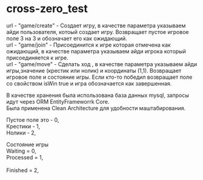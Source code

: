 # cross-zero_test

url - "game/create" - Создает игру, в качестве параметра указываем айди пользователя, котоый создает игру. Возвращает пустое игровое поле 3 на 3 и
обозначает его как ожидающий.<br />
url - "game/join" - Присоединится к игре которая отмечена как ожидающий, в качестве параметра указываем айди игрока который присоединяется к игре.<br />
url - "game/move" - Сделать ход , в качестве параметра указываем айди игры,значение (крестик или нолик) и координаты (1,1). Возвращает игровое поле и состояние игры.
Если кто-то победил возвращает поле со свойством isWin true и игра обозначается как завершенная.<br />

В качестве хранения была использована база данных mysql, запросы идут через ORM EntityFrameworrk Core.<br />
Была применена Clean Architecture для удобности маштабирования.<br />

Пустое поле это - 0,<br />
Крестики - 1,<br />
Нолики - 2,<br />

Состояние игры<br />
Waiting = 0,<br />
Processed = 1,<br /><br />
Finished = 2,<br />
